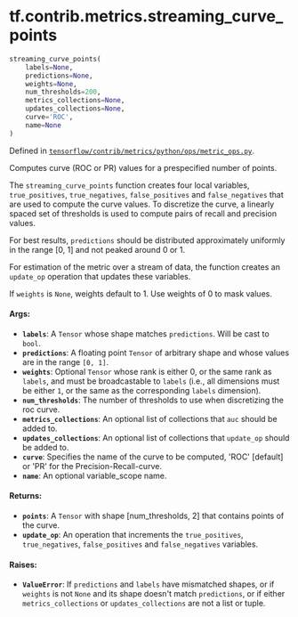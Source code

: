 <div itemscope itemtype="http://developers.google.com/ReferenceObject">
<meta itemprop="name" content="tf.contrib.metrics.streaming_curve_points" />
</div>

# tf.contrib.metrics.streaming_curve_points

``` python
streaming_curve_points(
    labels=None,
    predictions=None,
    weights=None,
    num_thresholds=200,
    metrics_collections=None,
    updates_collections=None,
    curve='ROC',
    name=None
)
```



Defined in [`tensorflow/contrib/metrics/python/ops/metric_ops.py`](https://www.tensorflow.org/code/tensorflow/contrib/metrics/python/ops/metric_ops.py).

Computes curve (ROC or PR) values for a prespecified number of points.

The `streaming_curve_points` function creates four local variables,
`true_positives`, `true_negatives`, `false_positives` and `false_negatives`
that are used to compute the curve values. To discretize the curve, a linearly
spaced set of thresholds is used to compute pairs of recall and precision
values.

For best results, `predictions` should be distributed approximately uniformly
in the range [0, 1] and not peaked around 0 or 1.

For estimation of the metric over a stream of data, the function creates an
`update_op` operation that updates these variables.

If `weights` is `None`, weights default to 1. Use weights of 0 to mask values.

#### Args:

* <b>`labels`</b>: A `Tensor` whose shape matches `predictions`. Will be cast to
    `bool`.
* <b>`predictions`</b>: A floating point `Tensor` of arbitrary shape and whose values
    are in the range `[0, 1]`.
* <b>`weights`</b>: Optional `Tensor` whose rank is either 0, or the same rank as
    `labels`, and must be broadcastable to `labels` (i.e., all dimensions must
    be either `1`, or the same as the corresponding `labels` dimension).
* <b>`num_thresholds`</b>: The number of thresholds to use when discretizing the roc
    curve.
* <b>`metrics_collections`</b>: An optional list of collections that `auc` should be
    added to.
* <b>`updates_collections`</b>: An optional list of collections that `update_op` should
    be added to.
* <b>`curve`</b>: Specifies the name of the curve to be computed, 'ROC' [default] or
    'PR' for the Precision-Recall-curve.
* <b>`name`</b>: An optional variable_scope name.


#### Returns:

* <b>`points`</b>: A `Tensor` with shape [num_thresholds, 2] that contains points of
    the curve.
* <b>`update_op`</b>: An operation that increments the `true_positives`,
    `true_negatives`, `false_positives` and `false_negatives` variables.


#### Raises:

* <b>`ValueError`</b>: If `predictions` and `labels` have mismatched shapes, or if
    `weights` is not `None` and its shape doesn't match `predictions`, or if
    either `metrics_collections` or `updates_collections` are not a list or
    tuple.